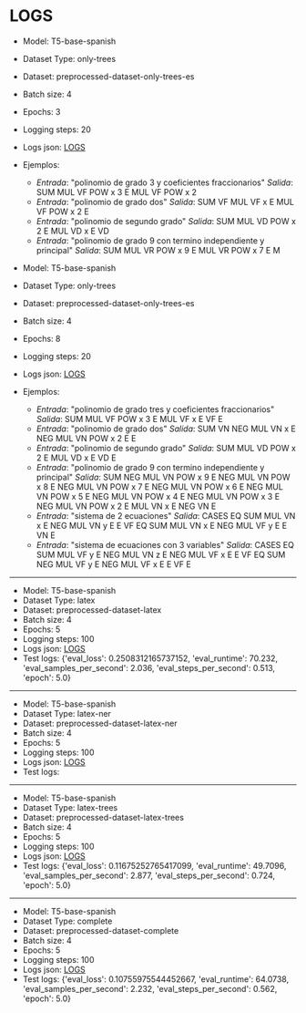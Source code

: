# LOGS

- Model: T5-base-spanish
- Dataset Type: only-trees
- Dataset: preprocessed-dataset-only-trees-es
- Batch size: 4
- Epochs: 3
- Logging steps: 20
- Logs json: [LOGS](t5s-ot-logs.json)
- Ejemplos:
    * _Entrada_: "polinomio de grado 3 y coeficientes fraccionarios" _Salida_: SUM MUL VF POW x 3 E MUL VF POW x 2
    * _Entrada_: "polinomio de grado dos" _Salida_: SUM VF MUL VF x E MUL VF POW x 2 E
    * _Entrada_: "polinomio de segundo grado" _Salida_: SUM MUL VD POW x 2 E MUL VD x E VD
    * _Entrada_: "polinomio de grado 9 con termino independiente y principal" _Salida_: SUM MUL VR POW x 9 E MUL VR POW x 7 E M


- Model: T5-base-spanish
- Dataset Type: only-trees
- Dataset: preprocessed-dataset-only-trees-es
- Batch size: 4
- Epochs: 8
- Logging steps: 20
- Logs json: [LOGS](t5s-ot-8ep-logs.json)
- Ejemplos:
    * _Entrada_: "polinomio de grado tres y coeficientes fraccionarios" _Salida_: SUM MUL VF POW x 3 E MUL VF x E VF E
    * _Entrada_: "polinomio de grado dos" _Salida_: SUM VN NEG MUL VN x E NEG MUL VN POW x 2 E E
    * _Entrada_: "polinomio de segundo grado" _Salida_: SUM MUL VD POW x 2 E MUL VD x E VD E
    * _Entrada_: "polinomio de grado 9 con termino independiente y principal" _Salida_: SUM NEG MUL VN POW x 9 E NEG MUL VN POW x 8 E NEG MUL VN POW x 7 E NEG MUL VN POW x 6 E NEG MUL VN POW x 5 E NEG MUL VN POW x 4 E NEG MUL VN POW x 3 E NEG MUL VN POW x 2 E MUL VN x E NEG VN E
    * _Entrada_: "sistema de 2 ecuaciones" _Salida_: CASES EQ SUM MUL VN x E NEG MUL VN y E E VF EQ SUM MUL VN x E NEG MUL VF y E E VN E
    * _Entrada_: "sistema de ecuaciones con 3 variables" _Salida_: CASES EQ SUM MUL VF y E NEG MUL VN z E NEG MUL VF x E E VF EQ SUM NEG MUL VF y E NEG MUL VF x E E VF E

---

- Model: T5-base-spanish
- Dataset Type: latex
- Dataset: preprocessed-dataset-latex
- Batch size: 4
- Epochs: 5
- Logging steps: 100
- Logs json: [LOGS](train-latex-logs.json)
- Test logs: {'eval_loss': 0.2508312165737152, 'eval_runtime': 70.232, 'eval_samples_per_second': 2.036, 'eval_steps_per_second': 0.513, 'epoch': 5.0}

---
- Model: T5-base-spanish
- Dataset Type: latex-ner
- Dataset: preprocessed-dataset-latex-ner
- Batch size: 4
- Epochs: 5
- Logging steps: 100
- Logs json: [LOGS](train-latex-ner-logs.json)
- Test logs: 

---

- Model: T5-base-spanish
- Dataset Type: latex-trees
- Dataset: preprocessed-dataset-latex-trees
- Batch size: 4
- Epochs: 5
- Logging steps: 100
- Logs json: [LOGS](train-latex-trees-logs.json)
- Test logs: {'eval_loss': 0.11675252765417099, 'eval_runtime': 49.7096, 'eval_samples_per_second': 2.877, 'eval_steps_per_second': 0.724, 'epoch': 5.0}

---

- Model: T5-base-spanish
- Dataset Type: complete
- Dataset: preprocessed-dataset-complete
- Batch size: 4
- Epochs: 5
- Logging steps: 100
- Logs json: [LOGS](train-latex-trees-logs.json)
- Test logs: {'eval_loss': 0.10755975544452667, 'eval_runtime': 64.0738, 'eval_samples_per_second': 2.232, 'eval_steps_per_second': 0.562, 'epoch': 5.0}


